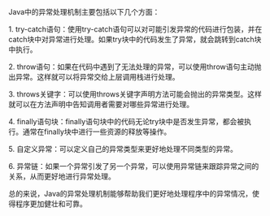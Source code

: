 Java中的异常处理机制主要包括以下几个方面：  
  
1. try-catch语句：使用try-catch语句可以对可能引发异常的代码进行包装，并在catch块中对异常进行处理。如果try块中的代码发生了异常，就会跳转到catch块中执行。  
  
2. throw语句：如果在代码中遇到了无法处理的异常，可以使用throw语句主动抛出异常。这样就可以将异常交给上层调用栈进行处理。  
  
3. throws关键字：可以使用throws关键字声明方法可能会抛出的异常类型。这样就可以在方法声明中告知调用者需要对哪些异常进行处理。  
  
4. finally语句块：finally语句块中的代码无论try块中是否发生异常，都会被执行。通常在finally块中进行一些资源的释放等操作。  
  
5. 自定义异常：可以定义自己的异常类型来更好地处理不同类型的异常。  
  
6. 异常链：如果一个异常引发了另一个异常，可以使用异常链来跟踪异常之间的关系，从而更好地进行异常处理。  
  
总的来说，Java的异常处理机制能够帮助我们更好地处理程序中的异常情况，使得程序更加健壮和可靠。